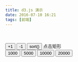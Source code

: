 ```yaml
---
title: d3.js 演示
date: 2016-07-10 16:21
tags: [前端]
---
```


<script src="https://cdn.staticfile.org/d3/3.5.17/d3.min.js"></script>
<!-- <script src="zhuxingtu.js" charset="utf-8"></script>
<script src="sandiantu.js" charset="utf-8"></script>
<script src="bingtu.js" charset="utf-8"></script> -->
<script type="text/javascript">
/*
 * 制作左上角柱形图
 */
function zhuxt(svg){
	var color=d3.scale.category10();
			  
	var rectHeight = 25;   //每个矩形所占的像素高度(包括空白)
	var dataset = [ 45 , 210 , 170 , 130 , 90,45,89,12,123,45 ]; 
	svg.append("g").attr("id","g1").selectAll("rect")
	    .data(dataset)
	    .enter()
	    .append("rect")
	    .attr("x",20)
	    .attr("y",function(d,i){
	         return i * rectHeight;
	    })
	    .attr("width",function(d){
	         return d;
	    })
	    .attr("height",rectHeight-2)
	    .attr("fill",function (){
	  	return '#'+(Math.random()*0xffffff<<0).toString(16);
	  }).on("mouseover",function(d,i){
            d3.select(this).attr("fill","yellow");
        })

        .on("mouseout",function(d,i){
            d3.select(this)
                .transition()
                .duration(500)
                .attr("fill",color(i));
        });
}
/*
 * 散点图
 */
function sandian(svg2,num_num){
	var color=d3.scale.category10();
	var maxWidth=400;//柱形图宽度
	var maxHeight=200;//柱形图高度
	var zeroX=50;//柱形图原点x
	var zeroY=100;//柱形图原点y
	var MAXx=15;//x最大值
	var r=1;
	var num=num_num;//最大个数
	var color1="#CC5B58";
	var color2="#576874";
	var data1=new Array();//x集
	var data2=new Array();//y集
	while(num!=0){
		var x=Math.random() * MAXx;
		var y1=Math.sin(x) - x * (num % 2 ? 0.1 : -0.1) * Math.random();
		var y2=Math.cos(x) - x * (num % 2 ? 0.1 : -0.1) * Math.random();
		data1.push([x,y1]);
		data2.push([x,y2]);
		num--;
	}
	// console.log(data);
	
	
	// console.log(d3.max(dataX));

	var xScale=d3.scale.linear()
					   .domain([0,d3.max(data1,function(d){return d[0]})])
					   .range([0,maxWidth]);

   	var yScale=d3.scale.linear()
					   .domain([-d3.max(data1,function(d){return d[1]}),d3.max(data1,function(d){return d[1]})])
					   .range([maxHeight/2,-maxHeight/2]);

   	var xAxis=d3.svg.axis().scale(xScale).orient("bottom");
	var yAxis=d3.svg.axis().scale(yScale).orient("left");
	svg2.append("g").attr("id","zhe");
	

	var p =svg2.select("#zhe").selectAll(".circle1");
	var update =p.data(data1);
	var enter=update.enter();
	var exit=update.exit();

	update.attr("cx",function(d,i){
		  	return zeroX+xScale(d[0]);
		})
		.attr("cy",function(d,i){
		  	return zeroY+yScale(d[1]);
		})
		.attr("r",r)
		.classed("circle1",true)
		.attr("fill",color1);

	enter.append("circle")
		.attr("cx",function(d,i){
		  	return zeroX+xScale(d[0]);
		})
		.attr("cy",function(d,i){
		  	return zeroY+yScale(d[1]);
		})
		.attr("r",r)
		.classed("circle1",true)
		.attr("fill",color1);

	exit.remove();

	var p1 =svg2.select("#zhe").selectAll(".circle2");
	var update1 =p1.data(data2);
	var enter=update1.enter();
	var exit=update1.exit();

	update1.attr("cx",function(d,i){
		  	return zeroX+xScale(d[0]);
		})
		.attr("cy",function(d,i){
		  	return zeroY+yScale(d[1]);
		})
		.attr("r",r)
		.classed("circle2",true)
		.attr("fill",color2);

	enter.append("circle")
		.attr("cx",function(d,i){
		  	return zeroX+xScale(d[0]);
		})
		.attr("cy",function(d,i){
		  	return zeroY+yScale(d[1]);
		})
		.attr("r",r)
		.classed("circle2",true)
		.attr("fill",color2);

	exit.remove();

	svg2.select("#zhe").selectAll(".zhou").remove();

	svg2.select("#zhe").append("g").classed("zhou",true).classed("axis",true).attr("transform","translate("+zeroX+","+zeroY+")").call(xAxis);

	svg2.select("#zhe").append("g").classed("zhou",true).classed("axis",true).attr("transform","translate("+zeroX+","+zeroY+")").call(yAxis);
}
/*
 * 饼图的绘制
 */
function bingtu(svg3,data){
	//使用d3的布局,将数据转换为饼图特有的数据,包含其实角度,终止角度
	var pie=d3.layout.pie();
	var piedata=pie(data);
	console.log(piedata);

	var width=220;
	var height=220;
	var outerRadius = width/2; //外半径
	var innerRadius = 0; //内半径，为0则中间没有空白

	var arc = d3.svg.arc()  //弧生成器
    .innerRadius(innerRadius)   //设置内半径
    .outerRadius(outerRadius);  //设置外半径

    var arcs=svg3.selectAll("g")
    	.data(piedata)
    	.enter()
    	.append("g")
    	.attr("transform","translate("+width/2+","+height/2+")");	
}
/*
 * 
 */
function ggg(svg,data1){

	svg.append("g").attr("id","g2");
	var color=d3.scale.category10();
	var maxWidth=400;//柱形图宽度
	var maxHeight=200;//柱形图高度
	var zeroX=50;//柱形图原点x
	var zeroY=200;//柱形图原点y
	/*
	制作坐标轴
	*/
	var xScale=d3.scale.ordinal()
					   .domain(d3.range(data1.length))
					   .rangeRoundBands([0,maxWidth],0.2);
	var yScale=d3.scale.linear()
					   .domain([0,d3.max(data1)])
					   .range([maxHeight,0]);

	var xAxis=d3.svg.axis().scale(xScale).orient("bottom");
	var yAxis=d3.svg.axis().scale(yScale).orient("left");

	// 添加class .classed("zhou",true)  添加样式.style("color","red");
	// 每次重新绘制坐标轴都要先清空
	svg.select("#g2").selectAll(".zhou").remove();

	svg.select("#g2").append("g").classed("zhou",true).classed("axis",true).attr("transform","translate("+zeroX+","+zeroY+")").call(xAxis);

	svg.select("#g2").append("g").classed("zhou",true).classed("axis",true).attr("transform","translate("+zeroX+","+(zeroY-maxHeight)+")").call(yAxis);


	/*
	 * 绘制矩形条
	 */
	var p = svg.select("#g2").selectAll("rect");
	var update=p.data(data1);
	var enter=update.enter();
	var exit=update.exit();

	update.attr("x",function(d,i){
		  	return zeroX+xScale(i);
		})
		.attr("y",function(d,i){
		  	return (zeroY-maxHeight)+yScale(d);
		})
		.attr("width",xScale.rangeBand())
		.attr("height",function(d){
		  	return maxHeight-yScale(d);
		})
		.attr("fill",function (d,i){
		  	return color(i);
		})
		.on("click",function(d){
			d3.select("#span").text("data: "+d);
		})
		.on("mouseover",function(d,i){
            d3.select(this).attr("fill","yellow");
        })
		.on("mouseout",function(d,i){
            d3.select(this)
                .transition()
                .duration(500)
                .attr("fill",color(i));
        });

	  
	enter.append("rect")
	  	.attr("x",function(d,i){
	  		return zeroX+xScale(i);
	 	 })

		// .attr("y",function(d){
	 //   		return zeroY;
	 //  	})
		// .transition()
		// .delay(function(d,i){
		//     return i * 20;
		// })
		// // .duration(2000)
		// .ease("circle")
		.attr("y",function(d,i){
		  	return (zeroY-maxHeight)+yScale(d);
		})
		.attr("width",xScale.rangeBand())
	  	.attr("height",function(d){
	  		return maxHeight-yScale(d);
	  	})
	    .attr("fill",function (d,i){
	  	  	return color(i);
	  	})
	    .on("click",function(d){
			d3.select("#span").text("data: "+d);
		})
		.on("mouseover",function(d,i){
            d3.select(this).attr("fill","yellow");
        })

        .on("mouseout",function(d,i){
            d3.select(this)
                .transition()
                .duration(500)
                .attr("fill",color(i));
        });
		
	exit.remove();


	// 字体的绘制
	var text=svg.select("#g2").selectAll(".text");
	var update1=text.data(data1);
	var enter1=update.enter();
	var exit1=update1.exit();
//	console.log(update1.exit());
//	console.log(update.exit());
	

	update1.attr("x",function(d,i){
		  	return zeroX+xScale(i);
		  })
		  .attr("y",function(d,i){
		  	return (zeroY-maxHeight)+yScale(d);
		  })
		  .attr("text-anchor","middle")
		  .attr("font-size","10px")
		  .classed("text",true)
		  .attr("dx",xScale.rangeBand()/2).attr("dy","1em")
		  .attr("fill","white").text(function(d){
		  	return d;
		  });

	enter1.append("text")
		  .attr("x",function(d,i){
		  	return zeroX+xScale(i);
		  })
		  
		  .attr("y",function(d,i){
		  	return (zeroY-maxHeight)+yScale(d);;
		  })
		  .attr("text-anchor","middle")
		  .attr("font-size","10px")
		  .classed("text",true)
		  .attr("dx",xScale.rangeBand()/2).attr("dy","1em")
		  .attr("fill","white").text(function(d){
		  	return d;
		  });

	exit1.remove();

	//绘制点击按钮
	// svg.append("rect")
	// .attr("x",zeroX+20)
	// .attr("y",zeroY+10)
	// .attr("width",30)
	// .attr("height",10)
	// .attr("value","+1")
	// .attr("id","add");

			  
}

 function getArray(num){
	var arr=d3.range(num);
	return arr;
	arr.shift();
	arr.push(num);
	console.log(arr);
	return arr;

	
}
window.onload=function () {
    // alert(13);
    var svg=d3.select("#zhuxt")
                .append("svg")
                .attr("width",500)
                .attr("height",220);

    var svg2=d3.select("#sandt")
                .append("svg")
                .attr("width",500)
                .attr("height",220);

    var svg3=d3.select("#bt")
                .append("svg")
                .attr("width",220)
                .attr("height",220);		  
    //左上角的图
//	zhuxt(svg);

    //柱形图
    var data1=[45,56,89,45,26,53,86];
    ggg(svg,data1);

    //折线图
    var number=1000;
    sandian(svg2,number);
    
    //饼图
    bingtu(svg3,data1);
    // console.log("url="+window.location.href);
    // console.log("url2"+document.domain);

    document.getElementById("add").onclick=function(){
        // alert(1);
        if(data1.length<=9){
            data1.push(Math.floor(Math.random()*200));
            console.log(data1);
            ggg(svg,data1);
        }
    };	
    document.getElementById("re").onclick=function(){
        // alert(1);
        if(data1.length==1){
            return ;
        }
        data1.splice(Math.random()*data1.length,1);
        console.log(data1);
        ggg(svg,data1);
    }
    document.getElementById("order").onclick=function(){
        // alert("未实现功能");
        data1.sort(d3.ascending);
        console.log(data1);
        ggg(svg,data1);
    }
    document.getElementById("re1000").onclick=function(){
        sandian(svg2,1000);
    }
    document.getElementById("re5000").onclick=function(){
        sandian(svg2,5000);
    }
    document.getElementById("re10000").onclick=function(){
        sandian(svg2,10000);
    }
    document.getElementById("re20000").onclick=function(){
        sandian(svg2,20000);
    }
        

}
</script>
<div id="id" style="margin-top:50px">
    <!-- 第一个为柱形图 -->
    <div style="width:100%">
        <div id="zhuxt"></div>
        <input id="add" type="button"  class="button1" value="+1">
        <input id="re" type="button" class="button2" value="-1">
        <input id="order" type="button" class="button2" value="sort()">
        <span id="span" class="button2">点击矩形</span>
    </div>
    <!-- 第二个为散点图 -->
    <div style="width:100%">
        <div id="sandt"></div>
        <input id="re1000" type="button" class="button1" value="1000">
        <input id="re5000" type="button" class="button2" value="5000">
        <input id="re10000" type="button" class="button2" value="10000">
        <input id="re20000" type="button" class="button2" value="20000">
    </div>
    <!-- 第三个为饼图 -->
    <!--<div style="width:100%">
        <div id="bt"></div>
        <input id="re1000" type="button" class="button1" value="1000">
        <input id="re5000" type="button" class="button2" value="5000">
        <input id="re10000" type="button" class="button2" value="10000">
        <input id="re20000" type="button" class="button2"  value="20000">
    </div>-->
</div>
